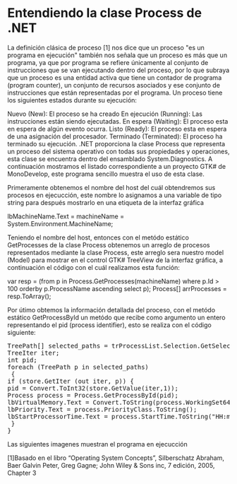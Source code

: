 # Entendiendo la clase Process de .NET

La definición clásica de proceso [1] nos dice que un proceso "es un programa en ejecución" también nos señala que un proceso es más que un programa, ya que por programa se refiere únicamente al conjunto de instrucciones que se van ejecutando dentro del proceso, por lo que subraya que un proceso es una entidad activa que tiene un contador de programa (program counter), un conjunto de recursos asociados y ese conjunto de instrucciones que están representadas por el programa.
Un proceso tiene los siguientes estados durante su ejecución:

Nuevo (New): El proceso se ha creado
En ejecución (Running): Las instrucciones están siendo ejecutadas.
En espera (Waiting): El proceso esta en espera de algún evento ocurra.
Listo (Ready): El proceso esta en espera de una asignación del procesador.
Terminado (Terminated): El proceso ha terminado su ejecución.
.NET proporciona la clase Process que representa un proceso del sistema operativo con todas sus propiedades y operaciones, esta clase se encuentra dentro del ensamblado System.Diagnostics.
A continuación mostramos el listado correspondiente a un proyecto GTK# de MonoDevelop, este programa sencillo muestra el uso de esta clase.



Primeramente obtenemos el nombre del host del cuál obtendremos sus procesos en ejecucción, este nombre lo asignamos a una variable de tipo string para después mostrarlo en una etiqueta de la interfaz gráfica


lbMachineName.Text = machineName = System.Environment.MachineName;

Teniendo el nombre del host, entonces con el metódo estático GetProcesses de la clase Process obtenemos un arreglo de procesos representados mediante la clase Process, este arreglo sera nuestro model (Model) para mostrar en el control GTK# TreeView de la interfaz gráfica, a continuación el código con el cuál realizamos esta función:

var resp = (from p in Process.GetProcesses(machineName) 
            where p.Id > 100 
            orderby p.ProcessName ascending select p);
Process[] arrProcesses = resp.ToArray();

Por útimo obtemos la información detallada del proceso, con el metódo estático GetProcessById un metódo que recibe como argumento un entero representando el pid (process identifier), esto se realiza con el código siguiente:
<pre>
TreePath[] selected_paths = trProcessList.Selection.GetSelectedRows ();
TreeIter iter;
int pid;
foreach (TreePath p in selected_paths)
 {
if (store.GetIter (out iter, p)) {
pid = Convert.ToInt32(store.GetValue(iter,1));
Process process = Process.GetProcessById(pid);
lbVirtualMemory.Text = Convert.ToString(process.WorkingSet64 / 1024) + " Kb";
lbPriority.Text = process.PriorityClass.ToString();
lbStartProcessorTime.Text = process.StartTime.ToString("HH:mm:ss.ffff");
 }
}
</pre>
Las siguientes imagenes muestran el programa en ejecucción



[1]Basado en el libro “Operating System Concepts”, Silberschatz Abraham, Baer Galvin Peter, Greg Gagne; John Wiley & Sons inc, 7 edición, 2005, Chapter 3
